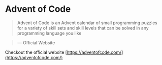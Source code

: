 # Advent of Code

> Advent of Code is an Advent calendar of small programming puzzles for a variety of skill sets and skill levels that can be solved in any programming language you like

> &mdash; Official Website

Checkout the official website [https://adventofcode.com/](https://adventofcode.com/)
